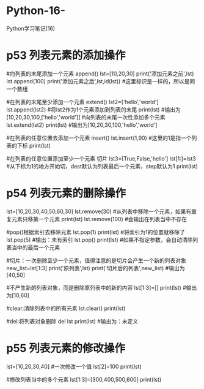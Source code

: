 # Python-16-
Python学习笔记(16)
# p53 列表元素的添加操作
#向列表的末尾添加一个元素 append()
lst=[10,20,30]
print('添加元素之前',lst)
lst.append(100)
print('添加元素之后‘,lst,id(lst)) #这里标识是一样的，所以是同一个数组

#在列表的末尾至少添加一个元素 extend()
lst2=['hello','world']
lst.append(lst2)  #将lst2作为1个元素添加到列表的末尾
print(lst)  #输出为[10,20,30,100,['hello','world']]
#向列表的末尾一次性添加多个元素
lst.extend(lst2)
print(lst)  #输出为[10,20,30,100,'hello','world']

#在列表的任意位置去添加一个元素 insert()
lst.insert(1,90)  #这里的1是指一个列表的下标
print(lst)

#在列表的任意位置添加至少一个元素 切片
lst3=[True,False,'hello']
lst[1:]=lst3 #从下标为1的地方开始切，dest默认为列表最后一个元素，step默认为1
print(lst)



# p54 列表元素的删除操作
lst=[10,20,30,40,50,60,30]
lst.remove(30)  #从列表中移除一个元素，如果有重复元素只移第一个元素
print(lst)
lst.remove(100)  #会输出在列表当中不存在

#pop()根据索引去移除元素
lst.pop(1)
print(lst) #将索引为1的位置就移除了
lst.pop(5) #输出：未有索引
lst.pop()
print(lst) #如果不指定参数，会自动清除列表当中的最后一个元素

#切片：一次删除至少一个元素，值得注意的是切片会产生一个新的列表对象
new_list=lst[1:3]
print('原列表',lst)
print('切片后的列表',new_list)  #输出为[40,50]

#不产生新的列表对象，而是删除原列表中的新的内容
lst[1:3]=[]
print(lst)  #输出为[10,60]

#clear:清除列表中的所有元素
lst.clear()
print(lst)

#del:将列表对象删除
del lst
print(lst)  #输出为：未定义



# p55 列表元素的修改操作
lst=[10,20,30,40]
#一次修改一个值
lst[2]=100
print(lst)

#修改列表当中的多个元素
lst[1:3]=[300,400,500,600]
print(lst)
